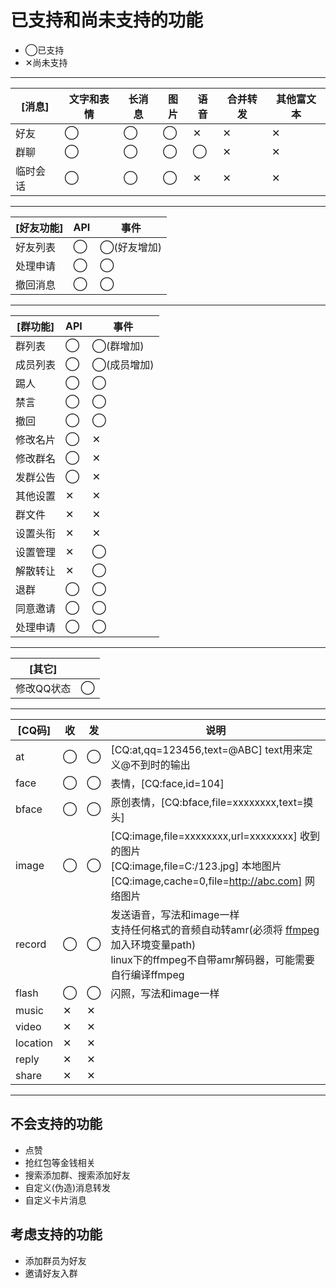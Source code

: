 # 已支持和尚未支持的功能

* ◯已支持
* ✕尚未支持

----

|[消息]|文字和表情|长消息|图片|语音|合并转发|其他富文本|
|-|-|-|-|-|-|-|
|好友|◯|◯|◯|✕|✕|✕|
|群聊|◯|◯|◯|◯|✕|✕|
|临时会话|◯|◯|◯|✕|✕|✕|

----

|[好友功能]|API|事件|
|-|-|-|
|好友列表|◯|◯(好友增加)|
|处理申请|◯|◯|
|撤回消息|◯|◯|

----

|[群功能]|API|事件|
|-|-|-|
|群列表|◯|◯(群增加)|
|成员列表|◯|◯(成员增加)|
|踢人|◯|◯|
|禁言|◯|◯|
|撤回|◯|◯|
|修改名片|◯|✕|
|修改群名|◯|✕|
|发群公告|◯|✕|
|其他设置|✕|✕|
|群文件|✕|✕|
|设置头衔|✕|✕|
|设置管理|✕|◯|
|解散转让|✕|◯|
|退群|◯|◯|
|同意邀请|◯|◯|
|处理申请|◯|◯|

----

|[其它]||
|-|-|
|修改QQ状态|◯|

----

|[CQ码]|收|发|说明|
|-|-|-|-|
|at|◯|◯|[CQ:at,qq=123456,text=@ABC] text用来定义@不到时的输出|
|face|◯|◯|表情，[CQ:face,id=104]
|bface|◯|◯|原创表情，[CQ:bface,file=xxxxxxxx,text=摸头]|
|image|◯|◯|[CQ:image,file=xxxxxxxx,url=xxxxxxxx] 收到的图片<br>[CQ:image,file=C:/123.jpg] 本地图片<br>[CQ:image,cache=0,file=http://abc.com] 网络图片|
|record|◯|◯|发送语音，写法和image一样<br>支持任何格式的音频自动转amr(必须将 [ffmpeg](http://ffmpeg.org/download.html) 加入环境变量path)<br>linux下的ffmpeg不自带amr解码器，可能需要自行编译ffmpeg|
|flash|◯|◯|闪照，写法和image一样
|music|✕|✕|
|video|✕|✕|
|location|✕|✕|
|reply|✕|✕|
|share|✕|✕|

----

## 不会支持的功能

* 点赞
* 抢红包等金钱相关
* 搜索添加群、搜索添加好友
* 自定义(伪造)消息转发
* 自定义卡片消息

## 考虑支持的功能

* 添加群员为好友
* 邀请好友入群
